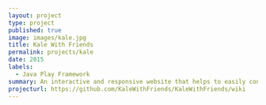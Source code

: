 ```yaml
---
layout: project
type: project
published: true
image: images/kale.jpg
title: Kale With Friends
permalink: projects/kale
date: 2015
labels:
  - Java Play Framework
summary: An interactive and responsive website that helps to easily connect local farmers markets with their potential customers. Created using Java Play Framework.
projecturl: https://github.com/KaleWithFriends/KaleWithFriends/wiki
---
```





